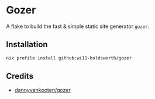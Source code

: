 # Gozer
A flake to build the fast & simple static site generator `gozer`.
## Installation
```bash
nix profile install github:wi11-holdsworth/gozer
```
## Credits
- [dannyvankooten/gozer](https://github.com/dannyvankooten/gozer)
